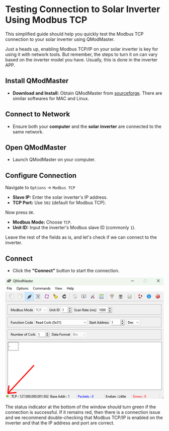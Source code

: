# Testing Connection to Solar Inverter Using Modbus TCP

This simplified guide should help you quickly test the Modbus TCP connection to your solar inverter using QModMaster.

Just a heads up, enabling Modbus TCP/IP on your solar inverter is key for using it with network tools. But remember, the steps to turn it on can vary based on the inverter model you have. Usually, this is done in the inverter APP.

## Install QModMaster

- **Download and Install:** Obtain QModMaster from [sourceforge](https://sourceforge.net/projects/qmodmaster/). There are similar softwares for MAC and Linux.

## Connect to Network

- Ensure both your **computer** and the **solar inverter** are connected to the same network.

## Open QModMaster

- Launch QModMaster on your computer.

## Configure Connection

Navigate to `Options` -> `Modbus TCP`

- **Slave IP:** Enter the solar inverter's IP address.
- **TCP Port:** Use `502` (default for Modbus TCP).

Now press `OK`.

- **Modbus Mode:** Choose `TCP`.
- **Unit ID:** Input the inverter's Modbus slave ID (commonly `1`).

Leave the rest of the fields as is, and let's check if we can connect to the inverter.

## Connect

- Click the **"Connect"** button to start the connection.

![alt text](images/qmodmaster_success.png)

The status indicator at the bottom of the window should turn green if the connection is successful. If it remains red, then there is a connection issue and we recommend double-checking that Modbus TCP/IP is enabled on the inverter and that the IP address and port are correct.
